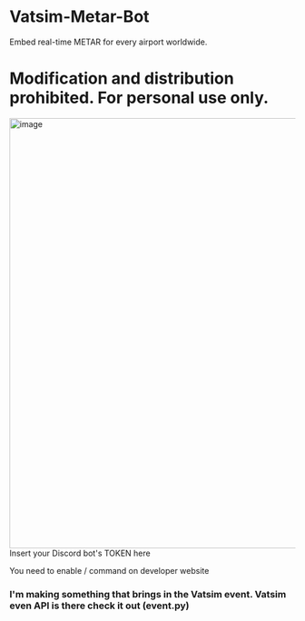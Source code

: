 # Vatsim-Metar-Bot
Embed real-time METAR for every airport worldwide.

# Modification and distribution prohibited. For personal use only.

<img width="758" alt="image" src="https://github.com/user-attachments/assets/179a8b93-87af-44c9-8d11-6b9312a50200" />
Insert your Discord bot's TOKEN here

You need to enable / command on developer website


### I'm making something that brings in the Vatsim event. Vatsim even API is there check it out (event.py)
